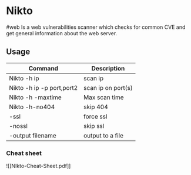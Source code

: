 # Nikto
#web 
Is a web vulnerabilities scanner which checks for common CVE and get general information about the web server. 

## Usage 

|Command|Description|
|---|---|
|Nikto -h ip|scan ip|
|Nikto -h ip -p port,port2| scan ip on port(s)|
|Nikto -h -maxtime| Max scan time|
|Nikto -h-no404| skip 404|
|-ssl| force ssl|
|-nossl| skip ssl|
|-output filename| output to a file|

### Cheat sheet 
![[NIkto-Cheat-Sheet.pdf]]